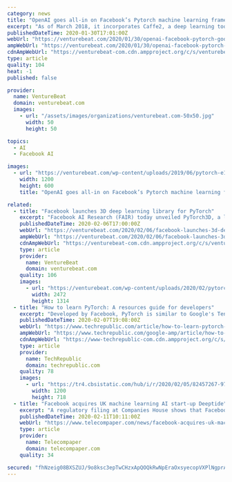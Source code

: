 ```yaml
---
category: news
title: "OpenAI goes all-in on Facebook’s Pytorch machine learning framework"
excerpt: "As of March 2018, it incorporates Caffe2, a deep learning toolset pioneered by University of California, Berkeley researchers and further developed by Facebook’s AI Research lab. While ..."
publishedDateTime: 2020-01-30T17:01:00Z
webUrl: "https://venturebeat.com/2020/01/30/openai-facebook-pytorch-google-tensorflow/"
ampWebUrl: "https://venturebeat.com/2020/01/30/openai-facebook-pytorch-google-tensorflow/amp/"
cdnAmpWebUrl: "https://venturebeat-com.cdn.ampproject.org/c/s/venturebeat.com/2020/01/30/openai-facebook-pytorch-google-tensorflow/amp/"
type: article
quality: 104
heat: -1
published: false

provider:
  name: VentureBeat
  domain: venturebeat.com
  images:
    - url: "/assets/images/organizations/venturebeat.com-50x50.jpg"
      width: 50
      height: 50

topics:
  - AI
  - Facebook AI

images:
  - url: "https://venturebeat.com/wp-content/uploads/2019/06/pytorch-e1576624094357.jpg?fit=1200%2C600&strip=all"
    width: 1200
    height: 600
    title: "OpenAI goes all-in on Facebook’s Pytorch machine learning framework"

related:
  - title: "Facebook launches 3D deep learning library for PyTorch"
    excerpt: "Facebook AI Research (FAIR) today unveiled PyTorch3D, a library that enables researchers and developers to combine deep learning and 3D objects. As part of the release, Facebook is also open-sourcing Mesh R-CNN, a model introduced last year capable of rendering 3D objects from 2D shapes in images of interior spaces. PyTorch3D was inspired by ..."
    publishedDateTime: 2020-02-06T17:00:00Z
    webUrl: "https://venturebeat.com/2020/02/06/facebook-launches-3d-deep-learning-library-for-pytorch/"
    ampWebUrl: "https://venturebeat.com/2020/02/06/facebook-launches-3d-deep-learning-library-for-pytorch/amp/"
    cdnAmpWebUrl: "https://venturebeat-com.cdn.ampproject.org/c/s/venturebeat.com/2020/02/06/facebook-launches-3d-deep-learning-library-for-pytorch/amp/"
    type: article
    provider:
      name: VentureBeat
      domain: venturebeat.com
    quality: 106
    images:
      - url: "https://venturebeat.com/wp-content/uploads/2020/02/pytorch3D-1.png?fit=2472%2C1314&strip=all"
        width: 2472
        height: 1314
  - title: "How to learn PyTorch: A resources guide for developers"
    excerpt: "Developed by Facebook, PyTorch is similar to Google's TensorFlow in that it runs on tensors, but instead of using static computation graphs like TensorFlow, it utilizes dynamic computation graphs. If you are interested in learning PyTorch, the following list of resources can help you get started. SEE: Hiring kit: Python developer ..."
    publishedDateTime: 2020-02-07T19:08:00Z
    webUrl: "https://www.techrepublic.com/article/how-to-learn-pytorch-a-resources-guide-for-developers/"
    ampWebUrl: "https://www.techrepublic.com/google-amp/article/how-to-learn-pytorch-a-resources-guide-for-developers/"
    cdnAmpWebUrl: "https://www-techrepublic-com.cdn.ampproject.org/c/s/www.techrepublic.com/google-amp/article/how-to-learn-pytorch-a-resources-guide-for-developers/"
    type: article
    provider:
      name: TechRepublic
      domain: techrepublic.com
    quality: 78
    images:
      - url: "https://tr4.cbsistatic.com/hub/i/r/2020/02/05/82457267-972f-48c8-ad24-3542a0ef2f87/resize/1200x/bbccae6b5e2cb340e005046ffae1dcf0/istock-1169711450.jpg"
        width: 1200
        height: 718
  - title: "Facebook acquires UK machine learning AI start-up Deeptide"
    excerpt: "A regulatory filing at Companies House shows that Facebook now controls 75 percent or more of shares in Deeptide, which controls Atlas ML, the company behind the 'Papers with Code' resource for machine learning. According to unnamed sources from London's ..."
    publishedDateTime: 2020-02-11T10:11:00Z
    webUrl: "https://www.telecompaper.com/news/facebook-acquires-uk-machine-learning-ai-start-up-deeptide--1326126"
    type: article
    provider:
      name: Telecompaper
      domain: telecompaper.com
    quality: 34

secured: "fhNzeig08BXSZUJ/9o8ksc3epTwCHzxApQOQkRwNpEraOxsyecopVXPlNgprALKDXapP4VfhXe2/5z638xpGOld+2Psqtd/culotttuEdH9gOgD3Xf17rPjRyb/5Q7u3FHtjAcELP5Y4mTKSNFAlz2XE4K80HI/2BmntVgDe4RTLTqiK44VdhsLc0u7jKjPDNDhlwIqjpqQx3lkQ1FY7ex8p0k6LZmUkPSF20BnYVEv6stewmsTOBvTZ44xJuqrMy5PKVrwSUsl+AEgoOLsyol/AqkneiSTJOdiAbncPZkqaQPcgEXXb7I/Gnywc9Dfi;jfO7Q/V21kuCrF4DdoWdUw=="
---
```


